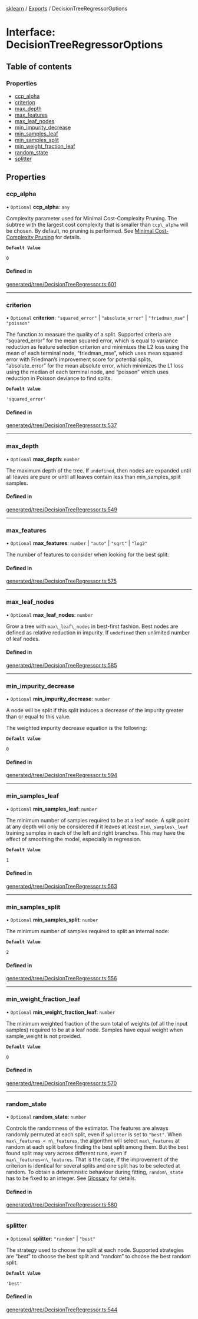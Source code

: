 [sklearn](../readme.md) / [Exports](../modules.md) / DecisionTreeRegressorOptions

# Interface: DecisionTreeRegressorOptions

## Table of contents

### Properties

- [ccp\_alpha](DecisionTreeRegressorOptions.md#ccp_alpha)
- [criterion](DecisionTreeRegressorOptions.md#criterion)
- [max\_depth](DecisionTreeRegressorOptions.md#max_depth)
- [max\_features](DecisionTreeRegressorOptions.md#max_features)
- [max\_leaf\_nodes](DecisionTreeRegressorOptions.md#max_leaf_nodes)
- [min\_impurity\_decrease](DecisionTreeRegressorOptions.md#min_impurity_decrease)
- [min\_samples\_leaf](DecisionTreeRegressorOptions.md#min_samples_leaf)
- [min\_samples\_split](DecisionTreeRegressorOptions.md#min_samples_split)
- [min\_weight\_fraction\_leaf](DecisionTreeRegressorOptions.md#min_weight_fraction_leaf)
- [random\_state](DecisionTreeRegressorOptions.md#random_state)
- [splitter](DecisionTreeRegressorOptions.md#splitter)

## Properties

### ccp\_alpha

• `Optional` **ccp\_alpha**: `any`

Complexity parameter used for Minimal Cost-Complexity Pruning. The subtree with the largest cost complexity that is smaller than `ccp\_alpha` will be chosen. By default, no pruning is performed. See [Minimal Cost-Complexity Pruning](../tree.html#minimal-cost-complexity-pruning) for details.

**`Default Value`**

`0`

#### Defined in

[generated/tree/DecisionTreeRegressor.ts:601](https://github.com/transitive-bullshit/scikit-learn-ts/blob/367336a/packages/sklearn/src/generated/tree/DecisionTreeRegressor.ts#L601)

___

### criterion

• `Optional` **criterion**: ``"squared_error"`` \| ``"absolute_error"`` \| ``"friedman_mse"`` \| ``"poisson"``

The function to measure the quality of a split. Supported criteria are “squared\_error” for the mean squared error, which is equal to variance reduction as feature selection criterion and minimizes the L2 loss using the mean of each terminal node, “friedman\_mse”, which uses mean squared error with Friedman’s improvement score for potential splits, “absolute\_error” for the mean absolute error, which minimizes the L1 loss using the median of each terminal node, and “poisson” which uses reduction in Poisson deviance to find splits.

**`Default Value`**

`'squared_error'`

#### Defined in

[generated/tree/DecisionTreeRegressor.ts:537](https://github.com/transitive-bullshit/scikit-learn-ts/blob/367336a/packages/sklearn/src/generated/tree/DecisionTreeRegressor.ts#L537)

___

### max\_depth

• `Optional` **max\_depth**: `number`

The maximum depth of the tree. If `undefined`, then nodes are expanded until all leaves are pure or until all leaves contain less than min\_samples\_split samples.

#### Defined in

[generated/tree/DecisionTreeRegressor.ts:549](https://github.com/transitive-bullshit/scikit-learn-ts/blob/367336a/packages/sklearn/src/generated/tree/DecisionTreeRegressor.ts#L549)

___

### max\_features

• `Optional` **max\_features**: `number` \| ``"auto"`` \| ``"sqrt"`` \| ``"log2"``

The number of features to consider when looking for the best split:

#### Defined in

[generated/tree/DecisionTreeRegressor.ts:575](https://github.com/transitive-bullshit/scikit-learn-ts/blob/367336a/packages/sklearn/src/generated/tree/DecisionTreeRegressor.ts#L575)

___

### max\_leaf\_nodes

• `Optional` **max\_leaf\_nodes**: `number`

Grow a tree with `max\_leaf\_nodes` in best-first fashion. Best nodes are defined as relative reduction in impurity. If `undefined` then unlimited number of leaf nodes.

#### Defined in

[generated/tree/DecisionTreeRegressor.ts:585](https://github.com/transitive-bullshit/scikit-learn-ts/blob/367336a/packages/sklearn/src/generated/tree/DecisionTreeRegressor.ts#L585)

___

### min\_impurity\_decrease

• `Optional` **min\_impurity\_decrease**: `number`

A node will be split if this split induces a decrease of the impurity greater than or equal to this value.

The weighted impurity decrease equation is the following:

**`Default Value`**

`0`

#### Defined in

[generated/tree/DecisionTreeRegressor.ts:594](https://github.com/transitive-bullshit/scikit-learn-ts/blob/367336a/packages/sklearn/src/generated/tree/DecisionTreeRegressor.ts#L594)

___

### min\_samples\_leaf

• `Optional` **min\_samples\_leaf**: `number`

The minimum number of samples required to be at a leaf node. A split point at any depth will only be considered if it leaves at least `min\_samples\_leaf` training samples in each of the left and right branches. This may have the effect of smoothing the model, especially in regression.

**`Default Value`**

`1`

#### Defined in

[generated/tree/DecisionTreeRegressor.ts:563](https://github.com/transitive-bullshit/scikit-learn-ts/blob/367336a/packages/sklearn/src/generated/tree/DecisionTreeRegressor.ts#L563)

___

### min\_samples\_split

• `Optional` **min\_samples\_split**: `number`

The minimum number of samples required to split an internal node:

**`Default Value`**

`2`

#### Defined in

[generated/tree/DecisionTreeRegressor.ts:556](https://github.com/transitive-bullshit/scikit-learn-ts/blob/367336a/packages/sklearn/src/generated/tree/DecisionTreeRegressor.ts#L556)

___

### min\_weight\_fraction\_leaf

• `Optional` **min\_weight\_fraction\_leaf**: `number`

The minimum weighted fraction of the sum total of weights (of all the input samples) required to be at a leaf node. Samples have equal weight when sample\_weight is not provided.

**`Default Value`**

`0`

#### Defined in

[generated/tree/DecisionTreeRegressor.ts:570](https://github.com/transitive-bullshit/scikit-learn-ts/blob/367336a/packages/sklearn/src/generated/tree/DecisionTreeRegressor.ts#L570)

___

### random\_state

• `Optional` **random\_state**: `number`

Controls the randomness of the estimator. The features are always randomly permuted at each split, even if `splitter` is set to `"best"`. When `max\_features < n\_features`, the algorithm will select `max\_features` at random at each split before finding the best split among them. But the best found split may vary across different runs, even if `max\_features=n\_features`. That is the case, if the improvement of the criterion is identical for several splits and one split has to be selected at random. To obtain a deterministic behaviour during fitting, `random\_state` has to be fixed to an integer. See [Glossary](../../glossary.html#term-random_state) for details.

#### Defined in

[generated/tree/DecisionTreeRegressor.ts:580](https://github.com/transitive-bullshit/scikit-learn-ts/blob/367336a/packages/sklearn/src/generated/tree/DecisionTreeRegressor.ts#L580)

___

### splitter

• `Optional` **splitter**: ``"random"`` \| ``"best"``

The strategy used to choose the split at each node. Supported strategies are “best” to choose the best split and “random” to choose the best random split.

**`Default Value`**

`'best'`

#### Defined in

[generated/tree/DecisionTreeRegressor.ts:544](https://github.com/transitive-bullshit/scikit-learn-ts/blob/367336a/packages/sklearn/src/generated/tree/DecisionTreeRegressor.ts#L544)
